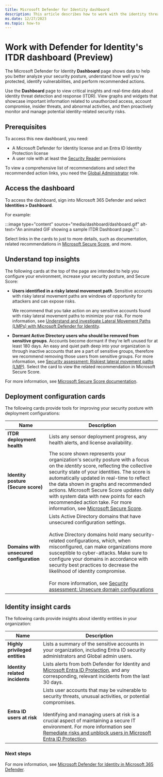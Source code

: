 ```yaml
---
title: Microsoft Defender for Identity dashboard
description: This article describes how to work with the identity threat detection and response (ITDR) dashboard in Microsoft 365 Defender.
ms.date: 12/27/2023
ms.topic: how-to
---
```


# Work with Defender for Identity's ITDR dashboard (Preview)

The Microsoft Defender for Identity **Dashboard** page shows data to help you better analyze your security posture, understand how well you're protected, identify vulnerabilities, and perform recommended actions.

Use the **Dashboard** page to view critical insights and real-time data about identity threat detection and response (ITDR). View graphs and widgets that showcase important information related to unauthorized access, account compromise, insider threats, and abnormal activities, and then proactively monitor and manage potential identity-related security risks.

## Prerequisites

To access this new dashboard, you need:

- A  Microsoft Defender for Identity license and an Entra ID Identity Protection license
- A user role with at least the [Security Reader](/azure/active-directory/roles/permissions-reference#security-reader) permissions

To view a comprehensive list of recommendations and select the recommended action links, you need the [Global Administrator](/azure/active-directory/roles/permissions-reference#global-administrator) role.

## Access the dashboard

To access the dashboard, sign into Microsoft 365 Defender and select **Identities > Dashboard**.

For example:

:::image type="content" source="media/dashboard/dashboard.gif" alt-text="An animated GIF showing a sample ITDR Dashboard page.":::

Select links in the cards to just to more details, such as documentation, related recommendations in [Microsoft Secure Score](/microsoft-365/security/defender/microsoft-secure-score), and more.

## Understand top insights

The following cards at the top of the page are intended to help you configure your environment, increase your security posture, and Secure Score:

- **Users identified in a risky lateral movement path**. Sensitive accounts with risky lateral movement paths are windows of opportunity for attackers and can expose risks.

    We recommend that you take action on any sensitive accounts found with risky lateral movement paths to minimize your risk. For more information, see [Understand and investigate Lateral Movement Paths (LMPs) with Microsoft Defender for Identity](understand-lateral-movement-paths.md).

- **Dormant Active Directory users who should be removed from sensitive groups**. Accounts become dormant if they're left unused for at least 180 days. An easy and quiet path deep into your organization is through inactive accounts that are a part of sensitive groups, therefore we recommend removing those users from sensitive groups. For more information, see [Security assessment: Riskiest lateral movement paths (LMP)](security-assessment-riskiest-lmp.md). Select the card to view the related recommendation in Microsoft Secure Score.

For more information, see [Microsoft Secure Score documentation](/microsoft-365/security/defender/microsoft-secure-score).

## Deployment configuration cards

The following cards provide tools for improving your security posture with deployment configurations:

|Name  |Description |
|---------|---------|
|**ITDR deployment health**     |  Lists any sensor deployment progress, any health alerts, and license availability.     |
|**Identity posture (Secure score)** | The score shown represents your organization's security posture with a focus on the *identity* score, reflecting the collective security state of your identities. The score is automatically updated in real-time to reflect the data shown in graphs and recommended actions. Microsoft Secure Score updates daily with system data with new points for each recommended action take. For more information, see [Microsoft Secure Score](/microsoft-365/security/defender/microsoft-secure-score). |
|**Domains with unsecured configuration**     |  Lists Active Directory domains that have unsecured configuration settings. <br><br>Active Directory domains hold many security-related configurations, which, when misconfigured, can make organizations more susceptible to cyber-attacks. Make sure to configure your domains in accordance with security best practices to decrease the likelihood of identity compromise.  <br><br>For more information, see [Security assessment: Unsecure domain configurations](security-assessment-unsecure-domain-configurations.md)       |


## Identity insight cards

The following cards provide insights about identity entities in your organization:

|Name  |Description |
|---------|---------|
| **Highly privileged entities** | Lists a summary of the sensitive accounts in your organization, including Entra ID security administrators and Global admin users. |
| **Identity related incidents** | Lists alerts from both Defender for Identity and [Microsoft Entra ID Protection](/azure/active-directory/identity-protection/overview-identity-protection), and any corresponding, relevant incidents from the last 30 days. |
| **Entra ID users at risk** | Lists user accounts that may be vulnerable to security threats, unusual activities, or potential compromises. <br><br>Identifying and managing users at risk is a crucial aspect of maintaining a secure IT environment. For more information see [Remediate risks and unblock users in Microsoft Entra ID Protection](/entra/id-protection/howto-identity-protection-remediate-unblock). |


### Next steps

For more information, see [Microsoft Defender for Identity in Microsoft 365 Defender](/microsoft-365/security/defender/microsoft-365-security-center-mdi?bc=/defender-for-identity/breadcrumb/toc.json&toc=/defender-for-identity/TOC.json).